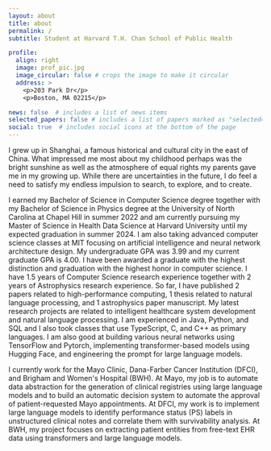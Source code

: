 ```yaml
---
layout: about
title: about
permalink: /
subtitle: Student at Harvard T.H. Chan School of Public Health

profile:
  align: right
  image: prof_pic.jpg
  image_circular: false # crops the image to make it circular
  address: >
    <p>203 Park Dr</p>
    <p>Boston, MA 02215</p>

news: false  # includes a list of news items
selected_papers: false # includes a list of papers marked as "selected={true}"
social: true  # includes social icons at the bottom of the page
---
```


I grew up in Shanghai, a famous historical and cultural city in the east of China. What impressed me most about my childhood perhaps was the bright sunshine as well as the atmosphere of equal rights my parents gave me in my growing up. While there are uncertainties in the future, I do feel a need to satisfy my endless impulsion to search, to explore, and to create.

I earned my Bachelor of Science in Computer Science degree together with my Bachelor of Science in Physics degree at the University of North Carolina at Chapel Hill in summer 2022 and am currently pursuing my Master of Science in Health Data Science at Harvard University until my expected graduation in summer 2024. I am also taking advanced computer science classes at MIT focusing on artificial intelligence and neural network architecture design. My undergraduate GPA was 3.99 and my current graduate GPA is 4.00. I have been awarded a graduate with the highest distinction and graduation with the highest honor in computer science. I have 1.5 years of Computer Science research experience together with 2 years of Astrophysics research experience. So far, I have published 2 papers related to high-performance computing, 1 thesis related to natural language processing, and 1 astrophysics paper manuscript. My latest research projects are related to intelligent healthcare system development and natural language processing. I am experienced in Java, Python, and SQL and I also took classes that use TypeScript, C, and C++ as primary languages. I am also good at building various neural networks using TensorFlow and Pytorch, implementing transformer-based models using Hugging Face, and engineering the prompt for large language models.

I currently work for the Mayo Clinic, Dana-Farber Cancer Institution (DFCI), and Brigham and Women's Hospital (BWH). At Mayo, my job is to automate data abstraction for the generation of clinical registries using large language models and to build an automatic decision system to automate the approval of patient-requested Mayo appointments. At DFCI, my work is to implement large language models to identify performance status (PS) labels in unstructured clinical notes and correlate them with survivability analysis. At BWH, my project focuses on extracting patient entities from free-text EHR data using transformers and large language models.
